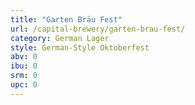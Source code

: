 ```yaml
---
title: "Garten Bräu Fest"
url: /capital-brewery/garten-brau-fest/
category: German Lager
style: German-Style Oktoberfest
abv: 0
ibu: 0
srm: 0
upc: 0
---
```


